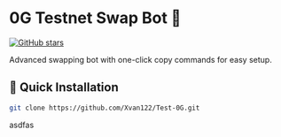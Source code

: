 # 0G Testnet Swap Bot 🤖

[![GitHub stars](https://img.shields.io/github/stars/Xvan122/Test-0G?style=social)](https://github.com/Xvan122/Test-0G/stargazers)

Advanced swapping bot with one-click copy commands for easy setup.

## 🚀 Quick Installation

```bash
git clone https://github.com/Xvan122/Test-0G.git
```
asdfas
